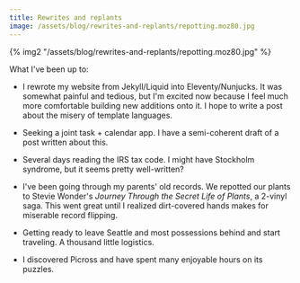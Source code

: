 ```yaml
---
title: Rewrites and replants
image: /assets/blog/rewrites-and-replants/repotting.moz80.jpg
---
```


{% img2 "/assets/blog/rewrites-and-replants/repotting.moz80.jpg" %}

What I've been up to:

- I rewrote my website from Jekyll/Liquid into Eleventy/Nunjucks. It was somewhat painful and tedious, but I'm excited now because I feel much more comfortable building new additions onto it. I hope to write a post about the misery of template languages.

- Seeking a joint task + calendar app. I have a semi-coherent draft of a post written about this.

- Several days reading the IRS tax code. I might have Stockholm syndrome, but it seems pretty well-written?

- I've been going through my parents' old records. We repotted our plants to Stevie Wonder's _Journey Through the Secret Life of Plants_, a 2-vinyl saga. This went great until I realized dirt-covered hands makes for miserable record flipping.

- Getting ready to leave Seattle and most possessions behind and start traveling. A thousand little logistics.

- I discovered Picross and have spent many enjoyable hours on its puzzles.
